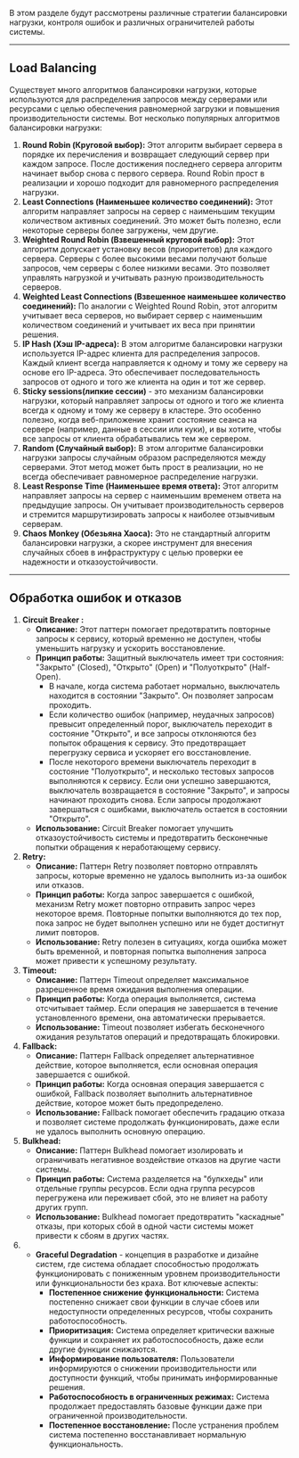 В этом разделе будут рассмотрены различные стратегии балансировки нагрузки, контроля ошибок и различных ограничителей работы системы.

---

## Load Balancing

Существует много алгоритмов балансировки нагрузки, которые используются для распределения запросов между серверами или ресурсами с целью обеспечения равномерной загрузки и повышения производительности системы. Вот несколько популярных алгоритмов балансировки нагрузки:

1. **Round Robin (Круговой выбор):** Этот алгоритм выбирает сервера в порядке их перечисления и возвращает следующий сервер при каждом запросе. После достижения последнего сервера алгоритм начинает выбор снова с первого сервера. Round Robin прост в реализации и хорошо подходит для равномерного распределения нагрузки.
2. **Least Connections (Наименьшее количество соединений):** Этот алгоритм направляет запросы на сервер с наименьшим текущим количеством активных соединений. Это может быть полезно, если некоторые серверы более загружены, чем другие.
3. **Weighted Round Robin (Взвешенный круговой выбор):** Этот алгоритм допускает установку весов (приоритетов) для каждого сервера. Серверы с более высокими весами получают больше запросов, чем серверы с более низкими весами. Это позволяет управлять нагрузкой и учитывать разную производительность серверов.
4. **Weighted Least Connections (Взвешенное наименьшее количество соединений):** По аналогии с Weighted Round Robin, этот алгоритм учитывает веса серверов, но выбирает сервер с наименьшим количеством соединений и учитывает их веса при принятии решения.
5. **IP Hash (Хэш IP-адреса):** В этом алгоритме балансировки нагрузки используется IP-адрес клиента для распределения запросов. Каждый клиент всегда направляется к одному и тому же серверу на основе его IP-адреса. Это обеспечивает последовательность запросов от одного и того же клиента на один и тот же сервер.
6. **Sticky sessions(липкие сессии)** - это механизм балансировки нагрузки, который направляет запросы от одного и того же клиента всегда к одному и тому же серверу в кластере. Это особенно полезно, когда веб-приложение хранит состояние сеанса на сервере (например, данные в сессии или куки), и вы хотите, чтобы все запросы от клиента обрабатывались тем же сервером.
7. **Random (Случайный выбор):** В этом алгоритме балансировки нагрузки запросы случайным образом распределяются между серверами. Этот метод может быть прост в реализации, но не всегда обеспечивает равномерное распределение нагрузки.
8. **Least Response Time (Наименьшее время ответа):** Этот алгоритм направляет запросы на сервер с наименьшим временем ответа на предыдущие запросы. Он учитывает производительность серверов и стремится маршрутизировать запросы к наиболее отзывчивым серверам.
9. **Chaos Monkey (Обезьяна Хаоса):** Это не стандартный алгоритм балансировки нагрузки, а скорее инструмент для внесения случайных сбоев в инфраструктуру с целью проверки ее надежности и отказоустойчивости.

---

## Обработка ошибок и отказов

1. **Circuit Breaker :**
    - **Описание:** Этот паттерн помогает предотвратить повторные запросы к сервису, который временно не доступен, чтобы уменьшить нагрузку и ускорить восстановление.
    - **Принцип работы:** Защитный выключатель имеет три состояния: "Закрыто" (Closed), "Открыто" (Open) и "Полуоткрыто" (Half-Open).
        - В начале, когда система работает нормально, выключатель находится в состоянии "Закрыто". Он позволяет запросам проходить.
        - Если количество ошибок (например, неудачных запросов) превысит определенный порог, выключатель переходит в состояние "Открыто", и все запросы отклоняются без попыток обращения к сервису. Это предотвращает перегрузку сервиса и ускоряет его восстановление.
        - После некоторого времени выключатель переходит в состояние "Полуоткрыто", и несколько тестовых запросов выполняются к сервису. Если они успешно завершаются, выключатель возвращается в состояние "Закрыто", и запросы начинают проходить снова. Если запросы продолжают завершаться с ошибками, выключатель остается в состоянии "Открыто".
    - **Использование:** Circuit Breaker помогает улучшить отказоустойчивость системы и предотвратить бесконечные попытки обращения к неработающему сервису.
2. **Retry:**
    - **Описание:** Паттерн Retry позволяет повторно отправлять запросы, которые временно не удалось выполнить из-за ошибок или отказов.
    - **Принцип работы:** Когда запрос завершается с ошибкой, механизм Retry может повторно отправить запрос через некоторое время. Повторные попытки выполняются до тех пор, пока запрос не будет выполнен успешно или не будет достигнут лимит повторов.
    - **Использование:** Retry полезен в ситуациях, когда ошибка может быть временной, и повторная попытка выполнения запроса может привести к успешному результату.
3. **Timeout:**
    - **Описание:** Паттерн Timeout определяет максимальное разрешенное время ожидания выполнения операции.
    - **Принцип работы:** Когда операция выполняется, система отсчитывает таймер. Если операция не завершается в течение установленного времени, она автоматически прерывается.
    - **Использование:** Timeout позволяет избегать бесконечного ожидания результатов операций и предотвращать блокировки.
4. **Fallback:**
    - **Описание:** Паттерн Fallback определяет альтернативное действие, которое выполняется, если основная операция завершается с ошибкой.
    - **Принцип работы:** Когда основная операция завершается с ошибкой, Fallback позволяет выполнить альтернативное действие, которое может быть предопределено.
    - **Использование:** Fallback помогает обеспечить градацию отказа и позволяет системе продолжать функционировать, даже если не удалось выполнить основную операцию.
5. **Bulkhead:**
    - **Описание:** Паттерн Bulkhead помогает изолировать и ограничивать негативное воздействие отказов на другие части системы.
    - **Принцип работы:** Система разделяется на "булкхеды" или отдельные группы ресурсов. Если одна группа ресурсов перегружена или переживает сбой, это не влияет на работу других групп.
    - **Использование:** Bulkhead помогает предотвратить "каскадные" отказы, при которых сбой в одной части системы может привести к сбоям в других частях.
6. - **Graceful Degradation** - концепция в разработке и дизайне систем, где система обладает способностью продолжать функционировать с пониженным уровнем производительности или функциональности без краха. Вот ключевые аспекты:
        - **Постепенное снижение функциональности:** Система постепенно снижает свои функции в случае сбоев или недоступности определенных ресурсов, чтобы сохранить работоспособность.
        - **Приоритизация:** Система определяет критически важные функции и сохраняет их работоспособность, даже если другие функции снижаются.
        - **Информирование пользователя:** Пользователи информируются о снижении производительности или доступности функций, чтобы принимать информированные решения.
        - **Работоспособность в ограниченных режимах:** Система продолжает предоставлять базовые функции даже при ограниченной производительности.
        - **Постепенное восстановление:** После устранения проблем система постепенно восстанавливает нормальную функциональность.